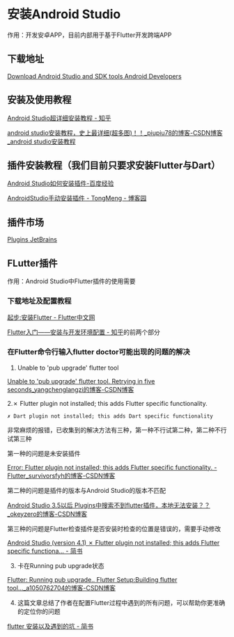 # 安装Android Studio

作用：开发安卓APP，目前内部用于基于Flutter开发跨端APP

## 下载地址

[Download Android Studio and SDK tools   Android Developers](https://developer.android.google.cn/studio)

## 安装及使用教程

[Android Studio超详细安装教程 - 知乎](https://zhuanlan.zhihu.com/p/80051318)

[android studio安装教程，史上最详细(超多图)！！_piupiu78的博客-CSDN博客_android studio安装教程](https://blog.csdn.net/piupiu78/article/details/112170085)

## 插件安装教程（我们目前只要求安装Flutter与Dart）

[Android Studio如何安装插件-百度经验](https://jingyan.baidu.com/article/a24b33cdb5b39a58ff002b60.html)

[AndroidStudio手动安装插件 - TongMeng - 博客园](https://www.cnblogs.com/yjpjy/p/11525511.html)

## 插件市场

[Plugins  JetBrains](http://plugins.jetbrains.com/androidstudio)

## FLutter插件

作用：Android Studio中Flutter插件的使用需要

### 下载地址及配置教程

[起步:安装Flutter  - Flutter中文网 ](https://flutterchina.club/get-started/install/)

[Flutter入门——安装与开发环境配置 - 知乎](https://zhuanlan.zhihu.com/p/110208018)的前两个部分

### 在Flutter命令行输入flutter doctor可能出现的问题的解决

1. Unable to 'pub upgrade' flutter tool

[Unable to 'pub upgrade' flutter tool. Retrying in five seconds_yangchenglangzi的博客-CSDN博客](https://blog.csdn.net/yangchenglangzi/article/details/89981488)

2.✗ Flutter plugin not installed; this adds Flutter specific functionality.

   	✗ Dart plugin not installed; this adds Dart specific functionality

非常麻烦的报错，已收集到的解决方法有三种，第一种不行试第二种，第二种不行试第三种

第一种的问题是未安装插件

[Error: Flutter plugin not installed; this adds Flutter specific functionality. - Flutter_survivorsfyh的博客-CSDN博客](https://blog.csdn.net/survivorsfyh/article/details/93407580)

第二种的问题是插件的版本与Android Studio的版本不匹配

[Android Studio 3.5以后 Plugins中搜索不到flutter插件，本地无法安装？？_okeyzero的博客-CSDN博客](https://blog.csdn.net/weixin_43695321/article/details/104932287)

第三种的问题是Flutter检查插件是否安装时检查的位置是错误的，需要手动修改

[Android Studio (version 4.1) ✗ Flutter plugin not installed; this adds Flutter specific functiona... - 简书](https://www.jianshu.com/p/03201f4f69f6)

3. 卡在Running pub upgrade状态

[Flutter:  Running pub upgrade.. Flutter Setup:Building flutter tool..._a1050762704的博客-CSDN博客](https://blog.csdn.net/a1050762704/article/details/106250840)

4. 这篇文章总结了作者在配置Flutter过程中遇到的所有问题，可以帮助你更准确的定位你的问题

[flutter 安装以及遇到的坑 - 简书](https://www.jianshu.com/p/4836bcbc8b38)